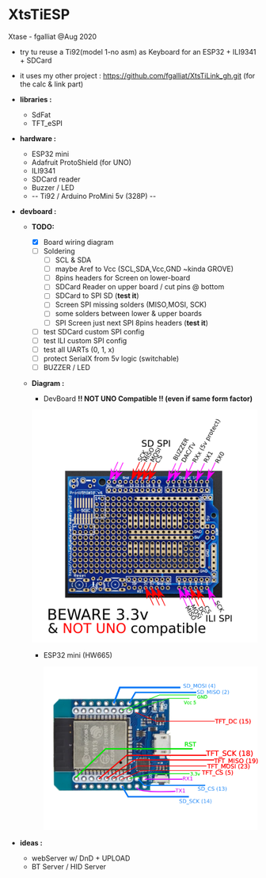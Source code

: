 # XtsTiESP

Xtase - fgalliat @Aug 2020



- try tu reuse a Ti92(model  1-no asm) as Keyboard for an ESP32 + ILI9341 + SDCard

- it uses my other project : https://github.com/fgalliat/XtsTiLink_gh.git (for the calc & link part)

- **libraries :** 

  - SdFat
  - TFT_eSPI

- **hardware :**
  - ESP32 mini
  - Adafruit ProtoShield (for UNO)
  - ILI9341
  - SDCard reader
  - Buzzer / LED
  - -- Ti92 / Arduino ProMini 5v (328P) --

- **devboard :**
  - **TODO:**
    - [x] Board wiring diagram
    - [ ] Soldering
      - [ ] SCL & SDA
      - [ ] maybe Aref to Vcc (SCL,SDA,Vcc,GND ~kinda GROVE)
      - [ ] 8pins headers for Screen on lower-board
      - [ ] SDCard Reader on upper board / cut pins @ bottom
      - [ ] SDCard to SPI SD (**test it**)
      - [ ] Screen SPI missing solders (MISO,MOSI, SCK)
      - [ ] some solders between lower & upper boards
      - [ ] SPI Screen just next SPI 8pins headers (**test it**)
    - [ ] test SDCard custom SPI config
    - [ ] test ILI custom SPI config
    - [ ] test all UARTs (0, 1, x)
    - [ ] protect SerialX from 5v logic (switchable)
    - [ ] BUZZER / LED

  - **Diagram :**

    - DevBoard **!! NOT UNO Compatible !! (even if same form factor)**

    ![DevBoard !! NOT UNO Compatible !!](./pictures/board.png)

    - ESP32 mini (HW665)

      ![ESP32 mini wiring](./pictures/esp32_wiring.png)

- **ideas :**

  - webServer w/ DnD + UPLOAD
  - BT Server / HID Server